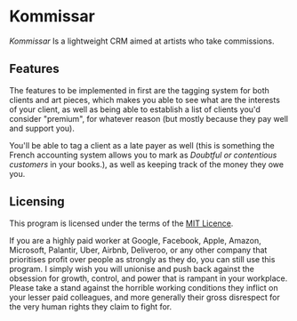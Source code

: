 # Kommissar

_Kommissar_ Is a lightweight CRM aimed at artists who take commissions.  

## Features

The features to be implemented in first are the tagging system for both clients
and art pieces, which makes you able to see what are the interests of your client, 
as well as being able to establish a list of clients you'd consider "premium",
for whatever reason (but mostly because they pay well and support you).

You'll be able to tag a client as a late payer as well (this is something
the French accounting system allows you to mark as _Doubtful or contentious customers_ in your books.), as well as keeping track of the money they owe you.

## Licensing

This program is licensed under the terms of the [MIT Licence](LICENCE).

If you are a highly paid worker at Google, Facebook, Apple, Amazon, Microsoft, Palantir, Uber, Airbnb, Deliveroo, or any other company that prioritises profit over people as strongly as they do, you can still use this program. I simply wish you will unionise and push back against the obsession for growth, control, and power that is rampant in your workplace. Please take a stand against the horrible working conditions they inflict on your lesser paid colleagues, and more generally their gross disrespect for the very human rights they claim to fight for.

